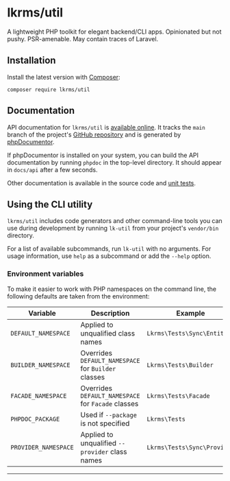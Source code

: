# lkrms/util

A lightweight PHP toolkit for elegant backend/CLI apps. Opinionated but not
pushy. PSR-amenable. May contain traces of Laravel.

## Installation

Install the latest version with [Composer](https://getcomposer.org/):

```shell
composer require lkrms/util
```

## Documentation

API documentation for `lkrms/util` is [available online][api-docs]. It tracks
the `main` branch of the project's [GitHub repository][repo] and is generated by
[phpDocumentor][phpdoc].

If phpDocumentor is installed on your system, you can build the API
documentation by running `phpdoc` in the top-level directory. It should appear
in `docs/api` after a few seconds.

Other documentation is available in the source code and [unit tests][tests].

## Using the CLI utility

`lkrms/util` includes code generators and other command-line tools you can use
during development by running `lk-util` from your project's `vendor/bin`
directory.

For a list of available subcommands, run `lk-util` with no arguments. For usage
information, use `help` as a subcommand or add the `--help` option.

### Environment variables

To make it easier to work with PHP namespaces on the command line, the following
defaults are taken from the environment:

| Variable             | Description                                         | Example                     |
| -------------------- | --------------------------------------------------- | --------------------------- |
| `DEFAULT_NAMESPACE`  | Applied to unqualified class names                  | `Lkrms\Tests\Sync\Entity`   |
| `BUILDER_NAMESPACE`  | Overrides `DEFAULT_NAMESPACE` for `Builder` classes | `Lkrms\Tests\Builder`       |
| `FACADE_NAMESPACE`   | Overrides `DEFAULT_NAMESPACE` for `Facade` classes  | `Lkrms\Tests\Facade`        |
| `PHPDOC_PACKAGE`     | Used if `--package` is not specified                | `Lkrms\Tests`               |
| `PROVIDER_NAMESPACE` | Applied to unqualified `--provider` class names     | `Lkrms\Tests\Sync\Provider` |


---

[api-docs]: https://lkrms.github.io/php-util/
[phpdoc]: https://phpdoc.org/
[repo]: https://github.com/lkrms/php-util
[tests]: tests/

